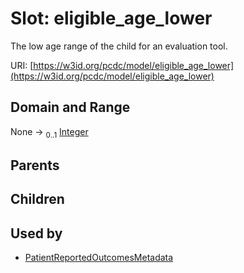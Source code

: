 
# Slot: eligible_age_lower


The low age range of the child for an evaluation tool.

URI: [https://w3id.org/pcdc/model/eligible_age_lower](https://w3id.org/pcdc/model/eligible_age_lower)


## Domain and Range

None &#8594;  <sub>0..1</sub> [Integer](types/Integer.md)

## Parents


## Children


## Used by

 * [PatientReportedOutcomesMetadata](PatientReportedOutcomesMetadata.md)
